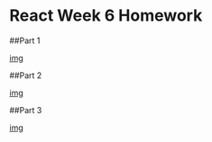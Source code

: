 # React Week 6 Homework

##Part 1

[img](https://github.com/AKBANK-Patika-FullStack-Bootcamp/ElifsuTanyeri_Homeworks/blob/master/Week6_React/ss.PNG)

##Part 2

[img](https://github.com/AKBANK-Patika-FullStack-Bootcamp/ElifsuTanyeri_Homeworks/blob/master/Week6_React/Part2/girlspower.PNG)

##Part 3

[img](https://github.com/AKBANK-Patika-FullStack-Bootcamp/ElifsuTanyeri_Homeworks/blob/master/Week6_React/Part3/reverse.PNG)
